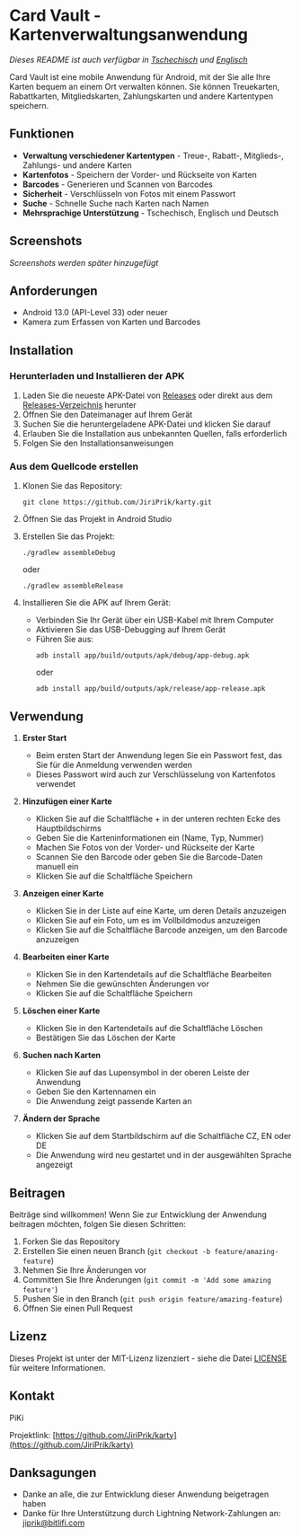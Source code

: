 # Card Vault - Kartenverwaltungsanwendung

*Dieses README ist auch verfügbar in [Tschechisch](README_CZ.md) und [Englisch](README.md)*

Card Vault ist eine mobile Anwendung für Android, mit der Sie alle Ihre Karten bequem an einem Ort verwalten können. Sie können Treuekarten, Rabattkarten, Mitgliedskarten, Zahlungskarten und andere Kartentypen speichern.

<!-- Anwendungslogo wird später hinzugefügt -->

## Funktionen

- **Verwaltung verschiedener Kartentypen** - Treue-, Rabatt-, Mitglieds-, Zahlungs- und andere Karten
- **Kartenfotos** - Speichern der Vorder- und Rückseite von Karten
- **Barcodes** - Generieren und Scannen von Barcodes
- **Sicherheit** - Verschlüsseln von Fotos mit einem Passwort
- **Suche** - Schnelle Suche nach Karten nach Namen
- **Mehrsprachige Unterstützung** - Tschechisch, Englisch und Deutsch

## Screenshots

*Screenshots werden später hinzugefügt*

## Anforderungen

- Android 13.0 (API-Level 33) oder neuer
- Kamera zum Erfassen von Karten und Barcodes

## Installation

### Herunterladen und Installieren der APK

1. Laden Sie die neueste APK-Datei von [Releases](https://github.com/JiriPrik/karty/releases) oder direkt aus dem [Releases-Verzeichnis](https://github.com/JiriPrik/karty/tree/main/releases) herunter
2. Öffnen Sie den Dateimanager auf Ihrem Gerät
3. Suchen Sie die heruntergeladene APK-Datei und klicken Sie darauf
4. Erlauben Sie die Installation aus unbekannten Quellen, falls erforderlich
5. Folgen Sie den Installationsanweisungen

### Aus dem Quellcode erstellen

1. Klonen Sie das Repository:
   ```
   git clone https://github.com/JiriPrik/karty.git
   ```

2. Öffnen Sie das Projekt in Android Studio

3. Erstellen Sie das Projekt:
   ```
   ./gradlew assembleDebug
   ```
   oder
   ```
   ./gradlew assembleRelease
   ```

4. Installieren Sie die APK auf Ihrem Gerät:
   - Verbinden Sie Ihr Gerät über ein USB-Kabel mit Ihrem Computer
   - Aktivieren Sie das USB-Debugging auf Ihrem Gerät
   - Führen Sie aus:
     ```
     adb install app/build/outputs/apk/debug/app-debug.apk
     ```
     oder
     ```
     adb install app/build/outputs/apk/release/app-release.apk
     ```

## Verwendung

1. **Erster Start**
   - Beim ersten Start der Anwendung legen Sie ein Passwort fest, das Sie für die Anmeldung verwenden werden
   - Dieses Passwort wird auch zur Verschlüsselung von Kartenfotos verwendet

2. **Hinzufügen einer Karte**
   - Klicken Sie auf die Schaltfläche + in der unteren rechten Ecke des Hauptbildschirms
   - Geben Sie die Karteninformationen ein (Name, Typ, Nummer)
   - Machen Sie Fotos von der Vorder- und Rückseite der Karte
   - Scannen Sie den Barcode oder geben Sie die Barcode-Daten manuell ein
   - Klicken Sie auf die Schaltfläche Speichern

3. **Anzeigen einer Karte**
   - Klicken Sie in der Liste auf eine Karte, um deren Details anzuzeigen
   - Klicken Sie auf ein Foto, um es im Vollbildmodus anzuzeigen
   - Klicken Sie auf die Schaltfläche Barcode anzeigen, um den Barcode anzuzeigen

4. **Bearbeiten einer Karte**
   - Klicken Sie in den Kartendetails auf die Schaltfläche Bearbeiten
   - Nehmen Sie die gewünschten Änderungen vor
   - Klicken Sie auf die Schaltfläche Speichern

5. **Löschen einer Karte**
   - Klicken Sie in den Kartendetails auf die Schaltfläche Löschen
   - Bestätigen Sie das Löschen der Karte

6. **Suchen nach Karten**
   - Klicken Sie auf das Lupensymbol in der oberen Leiste der Anwendung
   - Geben Sie den Kartennamen ein
   - Die Anwendung zeigt passende Karten an

7. **Ändern der Sprache**
   - Klicken Sie auf dem Startbildschirm auf die Schaltfläche CZ, EN oder DE
   - Die Anwendung wird neu gestartet und in der ausgewählten Sprache angezeigt

## Beitragen

Beiträge sind willkommen! Wenn Sie zur Entwicklung der Anwendung beitragen möchten, folgen Sie diesen Schritten:

1. Forken Sie das Repository
2. Erstellen Sie einen neuen Branch (`git checkout -b feature/amazing-feature`)
3. Nehmen Sie Ihre Änderungen vor
4. Committen Sie Ihre Änderungen (`git commit -m 'Add some amazing feature'`)
5. Pushen Sie in den Branch (`git push origin feature/amazing-feature`)
6. Öffnen Sie einen Pull Request

## Lizenz

Dieses Projekt ist unter der MIT-Lizenz lizenziert - siehe die Datei [LICENSE](LICENSE) für weitere Informationen.

## Kontakt

PiKi

Projektlink: [https://github.com/JiriPrik/karty](https://github.com/JiriPrik/karty)

## Danksagungen

- Danke an alle, die zur Entwicklung dieser Anwendung beigetragen haben
- Danke für Ihre Unterstützung durch Lightning Network-Zahlungen an: jiprik@bitlifi.com
